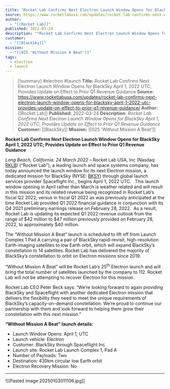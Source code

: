 ```yaml
---
title: "Rocket Lab Confirms Next Electron Launch Window Opens for BlackSky April 1, 2022 UTC; Provides Update on Effect to Prior Q1 Revenue Guidance "
source: https://www.rocketlabusa.com/updates/rocket-lab-confirms-next-electron-launch-window-opens-for-blacksky-april-1-2022-utc-provides-update-on-effect-to-prior-q1-revenue-guidance/
author:
  - "[[Rocket Lab]]"
published: 2022-03-24
description: "*Rocket Lab Confirms Next Electron Launch Window Opens for BlackSky April 1, 2022 UTC; Provides Update on Effect to Prior Q1 Revenue Guidance*"
customer:
  - "[[BlackSky]]"
mission:
  - "[[025 'Without Mission A Beat']]"
tags:
  - electron
  - launch
---
```

>[!summary]
#electron #launch
**Title:** Rocket Lab Confirms Next Electron Launch Window Opens for BlackSky April 1, 2022 UTC; Provides Update on Effect to Prior Q1 Revenue Guidance 
**Source:** https://www.rocketlabusa.com/updates/rocket-lab-confirms-next-electron-launch-window-opens-for-blacksky-april-1-2022-utc-provides-update-on-effect-to-prior-q1-revenue-guidance/
**Author:** [[Rocket Lab]]
**Published:** 2022-03-24
**Description:** *Rocket Lab Confirms Next Electron Launch Window Opens for BlackSky April 1, 2022 UTC; Provides Update on Effect to Prior Q1 Revenue Guidance*
**Customer:** [[BlackSky]]
**Mission:** [[025 'Without Mission A Beat']]

**Rocket Lab Confirms Next Electron Launch Window Opens for BlackSky April 1, 2022 UTC; Provides Update on Effect to Prior Q1 Revenue Guidance**

*Long Beach, California. 24 March 2022* – Rocket Lab USA, Inc (Nasdaq: [RKLB](https://investors.rocketlabusa.com/)) (“Rocket Lab”), a leading launch and space systems company, has today announced the launch window for its next Electron mission, a dedicated mission for BlackSky (NYSE: [BKSY](http://www.blacksky.com/)) through global launch services provider Spaceflight Inc., begins April 1, 2022 UTC.   This launch window opening in April rather than March is weather related and will result in this mission and its related revenue being recognized in Rocket Lab’s fiscal Q2 2022, versus in fiscal Q1 2022 as was previously anticipated at the time Rocket Lab provided Q1 2022 financial guidance in conjunction with its Q4 2021 preliminary earnings release on February 28, 2022.  As a result, Rocket Lab is updating its expected Q1 2022 revenue outlook from the range of $42 million to $47 million previously provided on February 28, 2022, to approximately $40 million.

The “Without Mission A Beat” launch is scheduled to lift off from Launch Complex 1 Pad A carrying a pair of BlackSky rapid-revisit, high-resolution Earth-imaging satellites to low Earth orbit, which will expand BlackSky’s constellation to 14 satellites. Rocket Lab has delivered the majority of BlackSky’s constellation to orbit on Electron missions since 2019.

“Without Mission A Beat” will be Rocket Lab’s 25<sup>th</sup> Electron launch and will bring the total number of satellites launched by the company to 112. Rocket Lab will not be attempting to recover Electron for this mission.

Rocket Lab CEO Peter Beck says: “We’re looking forward to again providing BlackSky and Spaceflight with another dedicated Electron mission that delivers the flexibility they need to meet the unique requirements of BlackSky’s capacity-on-demand constellation. We’re proud to continue our partnership with them and look forward to helping them grow their constellation with this next mission.”

**“Without Mission A Beat” launch details:**

- Launch Window Opens: April 1, UTC
- Launch vehicle: Electron
- Customer: BlackSky through Spaceflight Inc
- Launch site: Rocket Lab Launch Complex 1, Pad A
- Number of Payloads: Two
- Destination: 430km circular low Earth orbit
- Electron Recovery Mission: No

---

![[Pasted image 20250103011106.jpg]]